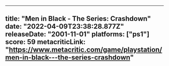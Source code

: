 
---
title: "Men in Black - The Series: Crashdown"
date: "2022-04-09T23:38:28.877Z"
releaseDate: "2001-11-01"
platforms: ["ps1"]
score: 59
metacriticLink: "https://www.metacritic.com/game/playstation/men-in-black---the-series-crashdown"
---
